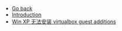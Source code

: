 - [Go back](../README.md)
- [Introduction](README.md)
- [Win XP 无法安装 virtualbox guest additions](Win-XP-无法安装-vboxGuest.md)